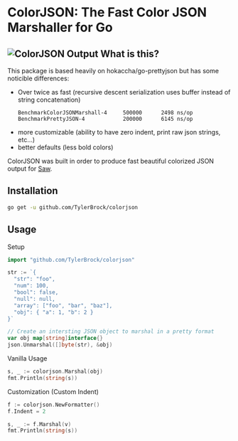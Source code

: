 ColorJSON: The Fast Color JSON Marshaller for Go
================================================
![ColorJSON Output](https://i.imgur.com/pLtCXhb.png)
What is this?
-------------

This package is based heavily on hokaccha/go-prettyjson but has some noticible differences:
 - Over twice as fast (recursive descent serialization uses buffer instead of string concatenation)
   ```
   BenchmarkColorJSONMarshall-4     500000      2498 ns/op
   BenchmarkPrettyJSON-4            200000      6145 ns/op
   ```
 - more customizable (ability to have zero indent, print raw json strings, etc...)
 - better defaults (less bold colors)

ColorJSON was built in order to produce fast beautiful colorized JSON output for [Saw](http://github.com/TylerBrock/saw).

Installation
------------

```sh
go get -u github.com/TylerBrock/colorjson
```

Usage
-----

Setup

```go
import "github.com/TylerBrock/colorjson"

str := `{
  "str": "foo",
  "num": 100,
  "bool": false,
  "null": null,
  "array": ["foo", "bar", "baz"],
  "obj": { "a": 1, "b": 2 }
}`

// Create an intersting JSON object to marshal in a pretty format
var obj map[string]interface{}
json.Unmarshal([]byte(str), &obj)
```

Vanilla Usage

```go
s, _ := colorjson.Marshal(obj)
fmt.Println(string(s))
```

Customization (Custom Indent)
```go
f := colorjson.NewFormatter()
f.Indent = 2

s, _ := f.Marshal(v)
fmt.Println(string(s))
```